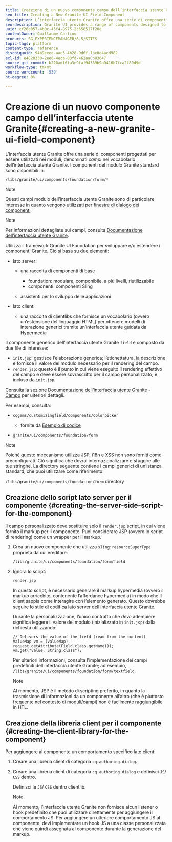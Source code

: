 ```yaml
---
title: Creazione di un nuovo componente campo dell’interfaccia utente Granite
seo-title: Creating a New Granite UI Field Component
description: L’interfaccia utente Granite offre una serie di componenti progettati per essere utilizzati nei moduli, denominati campi
seo-description: Granite UI provides a range of components designed to be used in forms, called fields
uuid: cf26e057-4b0c-45f4-8975-2c658517f20e
contentOwner: Guillaume Carlino
products: SG_EXPERIENCEMANAGER/6.5/SITES
topic-tags: platform
content-type: reference
discoiquuid: 94b9eeee-aae3-4b28-9d6f-1be0e4acd982
exl-id: e4820330-2ee6-4eca-83fd-462aa0b83647
source-git-commit: b220adf6fa3e9faf94389b9a9416b7fca2f89d9d
workflow-type: tm+mt
source-wordcount: '539'
ht-degree: 0%

---
```


# Creazione di un nuovo componente campo dell’interfaccia utente Granite{#creating-a-new-granite-ui-field-component}

L’interfaccia utente Granite offre una serie di componenti progettati per essere utilizzati nei moduli, denominati *campi* nel vocabolario dell’interfaccia utente Granite. I componenti del modulo Granite standard sono disponibili in:

`/libs/granite/ui/components/foundation/form/*`

>[!NOTE]
>
>Questi campi modulo dell’interfaccia utente Granite sono di particolare interesse in quanto vengono utilizzati per [finestre di dialogo dei componenti](/help/sites-developing/developing-components.md).

>[!NOTE]
>
>Per informazioni dettagliate sui campi, consulta [Documentazione dell’interfaccia utente Granite](https://helpx.adobe.com/experience-manager/6-5/sites/developing/using/reference-materials/granite-ui/api/index.html).

Utilizza il framework Granite UI Foundation per sviluppare e/o estendere i componenti Granite. Ciò si basa su due elementi:

* lato server:

   * una raccolta di componenti di base

      * foundation: modulare, componibile, a più livelli, riutilizzabile
      * componenti: componenti Sling
   * assistenti per lo sviluppo delle applicazioni


* lato client:

   * una raccolta di clientlibs che fornisce un vocabolario (ovvero un’estensione del linguaggio HTML) per ottenere modelli di interazione generici tramite un’interfaccia utente guidata da Hypermedia

Il componente generico dell’interfaccia utente Granite `field` è composto da due file di interesse:

* `init.jsp`: gestisce l’elaborazione generica; l’etichettatura, la descrizione e fornisce il valore del modulo necessario per il rendering del campo.
* `render.jsp`: questo è il punto in cui viene eseguito il rendering effettivo del campo e deve essere sovrascritto per il campo personalizzato; è incluso da `init.jsp`.

Consulta la sezione [Documentazione dell’interfaccia utente Granite - Campo](https://helpx.adobe.com/experience-manager/6-5/sites/developing/using/reference-materials/granite-ui/api/jcr_root/libs/granite/ui/components/foundation/form/field/index.html) per ulteriori dettagli.

Per esempi, consulta:

* `cqgems/customizingfield/components/colorpicker`

   * fornite da [Esempio di codice](/help/sites-developing/developing-components-samples.md#code-sample-how-to-customize-dialog-fields)

* `granite/ui/components/foundation/form`

>[!NOTE]
>
>Poiché questo meccanismo utilizza JSP, i18n e XSS non sono forniti come preconfigurati. Ciò significa che dovrai internazionalizzare e sfuggire alle tue stringhe. La directory seguente contiene i campi generici di un’istanza standard, che puoi utilizzare come riferimento:
>
>`/libs/granite/ui/components/foundation/form` directory

## Creazione dello script lato server per il componente {#creating-the-server-side-script-for-the-component}

Il campo personalizzato deve sostituire solo il `render.jsp` script, in cui viene fornito il markup per il componente. Puoi considerare JSP (ovvero lo script di rendering) come un wrapper per il markup.

1. Crea un nuovo componente che utilizza `sling:resourceSuperType` proprietà da cui ereditare:

   `/libs/granite/ui/components/foundation/form/field`

1. Ignora lo script:

   `render.jsp`

   In questo script, è necessario generare il markup hypermedia (ovvero il markup arricchito, contenente l’affordance hypermedia) in modo che il client sappia come interagire con l’elemento generato. Questo dovrebbe seguire lo stile di codifica lato server dell’interfaccia utente Granite.

   Durante la personalizzazione, l’unico contratto che *deve* adempiere significa leggere il valore del modulo (inizializzato in `init.jsp`) dalla richiesta utilizzando:

   ```
   // Delivers the value of the field (read from the content)
   ValueMap vm = (ValueMap) request.getAttribute(Field.class.getName());
   vm.get("value, String.class");
   ```

   Per ulteriori informazioni, consulta l’implementazione dei campi predefiniti dell’interfaccia utente Granite; ad esempio, `/libs/granite/ui/components/foundation/form/textfield`.

   >[!NOTE]
   >
   >Al momento, JSP è il metodo di scripting preferito, in quanto la trasmissione di informazioni da un componente all’altro (che è piuttosto frequente nel contesto di moduli/campi) non è facilmente raggiungibile in HTL.

## Creazione della libreria client per il componente {#creating-the-client-library-for-the-component}

Per aggiungere al componente un comportamento specifico lato client:

1. Creare una libreria client di categoria `cq.authoring.dialog`.
1. Creare una libreria client di categoria `cq.authoring.dialog` e definisci `JS`/ `CSS` dentro.

   Definisci le `JS`/ `CSS` dentro clientlib.

   >[!NOTE]
   >
   >Al momento, l’interfaccia utente Granite non fornisce alcun listener o hook predefinito che puoi utilizzare direttamente per aggiungere il comportamento JS. Per aggiungere un ulteriore comportamento JS al componente, devi implementare un hook JS a una classe personalizzata che viene quindi assegnata al componente durante la generazione del markup.
